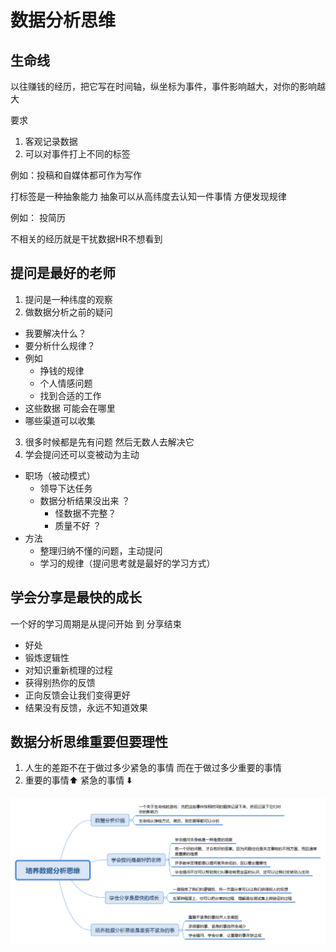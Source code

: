 # 数据分析思维

## 生命线
以往赚钱的经历，把它写在时间轴，纵坐标为事件，事件影响越大，对你的影响越大

要求
  1. 客观记录数据
  2. 可以对事件打上不同的标签

例如：投稿和自媒体都可作为写作

打标签是一种抽象能力  抽象可以从高纬度去认知一件事情 方便发现规律

例如： 投简历

不相关的经历就是干扰数据HR不想看到


## 提问是最好的老师

1. 提问是一种纬度的观察
2. 做数据分析之前的疑问
  - 我要解决什么？
  - 要分析什么规律？
  - 例如
    - 挣钱的规律
    - 个人情感问题
    - 找到合适的工作
  - 这些数据  可能会在哪里
  - 哪些渠道可以收集

3. 很多时候都是先有问题 然后无数人去解决它
4. 学会提问还可以变被动为主动
  - 职场（被动模式）
    - 领导下达任务
    - 数据分析结果没出来 ？
      - 怪数据不完整？
      - 质量不好 ？
  - 方法
    - 整理归纳不懂的问题，主动提问
    - 学习的规律（提问思考就是最好的学习方式）

## 学会分享是最快的成长

一个好的学习周期是从提问开始 到 分享结束
  - 好处
   - 锻炼逻辑性
   - 对知识重新梳理的过程
   - 获得别热你的反馈
   - 正向反馈会让我们变得更好
   - 结果没有反馈，永远不知道效果

## 数据分析思维重要但要理性

1. 人生的差距不在于做过多少紧急的事情 而在于做过多少重要的事情
2. 重要的事情⬆️ 紧急的事情 ⬇️



![](https://raw.githubusercontent.com/Syncma/Figurebed/master/img/math.png)